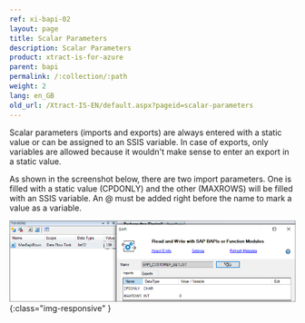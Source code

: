 ```yaml
---
ref: xi-bapi-02
layout: page
title: Scalar Parameters
description: Scalar Parameters
product: xtract-is-for-azure
parent: bapi
permalink: /:collection/:path
weight: 2
lang: en_GB
old_url: /Xtract-IS-EN/default.aspx?pageid=scalar-parameters
---
```


Scalar parameters (imports and exports) are always entered with a static value or can be assigned to an SSIS variable. In case of exports, only variables are allowed because it wouldn't make sense to enter an export in a static value.

As shown in the screenshot below, there are two import parameters. One is filled with a static value (CPDONLY) and the other (MAXROWS) will be filled with an SSIS variable. An @ must be added right before the name to mark a value as a variable.

![BAPI-Scalar-Parameters](/img/content/BAPI-Scalar-Parameters.png){:class="img-responsive" }

